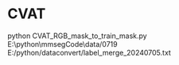 # CVAT

python CVAT_RGB_mask_to_train_mask.py E:\python\mmsegCode\data/0719 E:/python/dataconvert/label_merge_20240705.txt
